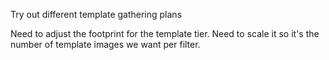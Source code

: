 Try out different template gathering plans 


Need to adjust the footprint for the template tier. Need to scale it so it's the number of template images we want per filter.
